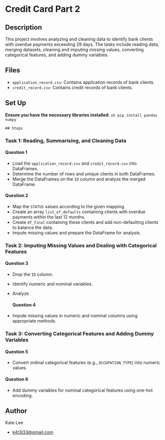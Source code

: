 # Credit Card Part 2

## Description

This project involves analyzing and cleaning data to identify bank clients with overdue payments exceeding 29 days. The tasks include reading data, merging datasets, cleaning and imputing missing values, converting categorical features, and adding dummy variables.


## Files

- `application_record.csv`: Contains application records of bank clients.
- `credit_record.csv`: Contains credit records of bank clients.

## Set Up
**Ensure you have the necessary libraries installed**:
    ```sh
    pip install pandas numpy
    ```

    ## Steps

### Task 1: Reading, Summarising, and Cleaning Data

#### Question 1
- Load the `application_record.csv` and `credit_record.csv` into DataFrames.
- Determine the number of rows and unique clients in both DataFrames.
- Merge the DataFrames on the `ID` column and analyze the merged DataFrame.

#### Question 2
- Map the `STATUS` values according to the given mapping.
- Create an array `list_of_defaults` containing clients with overdue payments within the last 12 months.
- Create `df_final` containing these clients and add non-defaulting clients to balance the data.
- Impute missing values and prepare the DataFrame for analysis.

### Task 2: Imputing Missing Values and Dealing with Categorical Features

#### Question 3
- Drop the `ID` column.
- Identify numeric and nominal variables.
- Analyze

  #### Question 4 
- Impute missing values in numeric and nominal columns using appropriate methods.

### Task 3: Converting Categorical Features and Adding Dummy Variables

#### Question 5
- Convert ordinal categorical features (e.g., `OCCUPATION_TYPE`) into numeric values.

#### Question 6
- Add dummy variables for nominal categorical features using one-hot encoding.


## Author

Kate Lee
* k4t3l33@gmail.com
